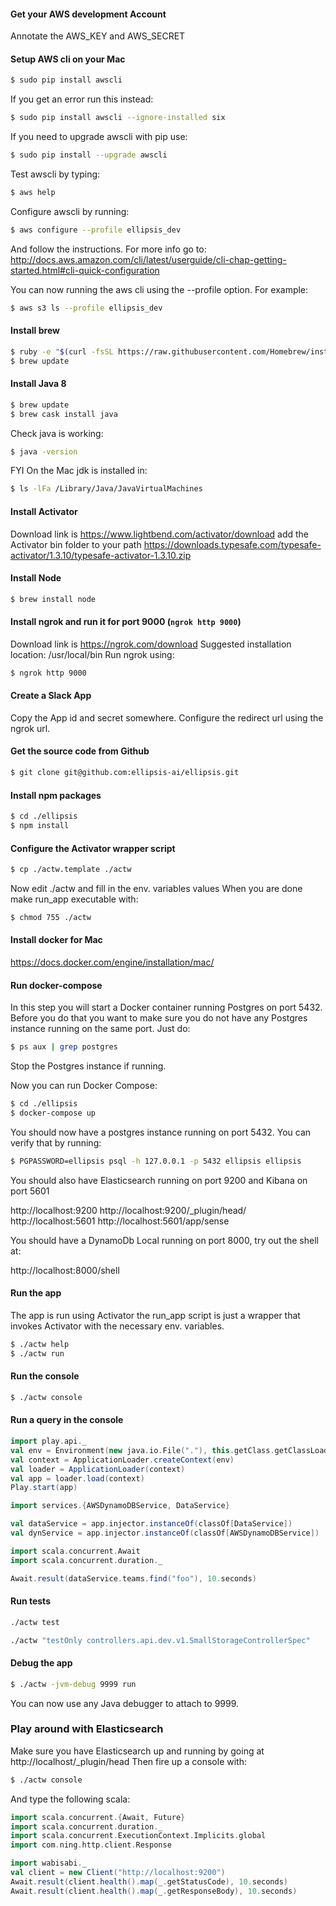 #### Get your AWS development Account
Annotate the AWS_KEY and AWS_SECRET

#### Setup AWS cli on your Mac
```bash
$ sudo pip install awscli
```
If you get an error run this instead:
```bash
$ sudo pip install awscli --ignore-installed six
```
If you need to upgrade awscli with pip use:
```bash
$ sudo pip install --upgrade awscli
```
Test awscli by typing:
```bash
$ aws help
```
Configure awscli by running:
```bash
$ aws configure --profile ellipsis_dev
```
And follow the instructions.
For more info go to: http://docs.aws.amazon.com/cli/latest/userguide/cli-chap-getting-started.html#cli-quick-configuration

You can now running the aws cli using the --profile option.
For example:

```bash
$ aws s3 ls --profile ellipsis_dev
```

#### Install brew
```bash
$ ruby -e "$(curl -fsSL https://raw.githubusercontent.com/Homebrew/install/master/install)"
$ brew update
```

#### Install Java 8
```bash
$ brew update
$ brew cask install java
```

Check java is working:
```bash
$ java -version
```

FYI On the Mac jdk is installed in:
```bash
$ ls -lFa /Library/Java/JavaVirtualMachines
```

#### Install Activator
Download link is https://www.lightbend.com/activator/download
add the Activator bin folder to your path
https://downloads.typesafe.com/typesafe-activator/1.3.10/typesafe-activator-1.3.10.zip


#### Install Node
```bash
$ brew install node
```

#### Install ngrok and run it for port 9000 (`ngrok http 9000`)
Download link is https://ngrok.com/download
Suggested installation location: /usr/local/bin
Run ngrok using:
```bash
$ ngrok http 9000
```

#### Create a Slack App
Copy the App id and secret somewhere.
Configure the redirect url using the ngrok url.

#### Get the source code from Github
```bash
$ git clone git@github.com:ellipsis-ai/ellipsis.git
```

#### Install npm packages
```bash
$ cd ./ellipsis
$ npm install
```

#### Configure the Activator wrapper script
```bash
$ cp ./actw.template ./actw
```
Now edit ./actw and fill in the env. variables values
When you are done make run_app executable with:
```bash
$ chmod 755 ./actw
```

#### Install docker for Mac
https://docs.docker.com/engine/installation/mac/

#### Run docker-compose
In this step you will start a Docker container running Postgres on port 5432.
Before you do that you want to make sure you do not have any Postgres instance
running on the same port. Just do:

```bash
$ ps aux | grep postgres
```
Stop the Postgres instance if running.

Now you can run Docker Compose:

```bash
$ cd ./ellipsis
$ docker-compose up
```
You should now have a postgres instance running on port 5432.
You can verify that by running:

```bash
$ PGPASSWORD=ellipsis psql -h 127.0.0.1 -p 5432 ellipsis ellipsis
```

You should also have Elasticsearch running on port 9200 and Kibana on port 5601

http://localhost:9200
http://localhost:9200/_plugin/head/
http://localhost:5601
http://localhost:5601/app/sense

You should have a DynamoDb Local running on port 8000, try out the shell at:

http://localhost:8000/shell

#### Run the app
The app is run using Activator the run_app script is just a wrapper that invokes
Activator with the necessary env. variables.

```bash
$ ./actw help
$ ./actw run
```

#### Run the console
```bash
$ ./actw console
```

#### Run a query in the console
```scala
import play.api._
val env = Environment(new java.io.File("."), this.getClass.getClassLoader, Mode.Dev)
val context = ApplicationLoader.createContext(env)
val loader = ApplicationLoader(context)
val app = loader.load(context)
Play.start(app)

import services.{AWSDynamoDBService, DataService}

val dataService = app.injector.instanceOf(classOf[DataService])
val dynService = app.injector.instanceOf(classOf[AWSDynamoDBService])

import scala.concurrent.Await
import scala.concurrent.duration._

Await.result(dataService.teams.find("foo"), 10.seconds)
```

#### Run tests
```bash
./actw test
```

```bash
./actw "testOnly controllers.api.dev.v1.SmallStorageControllerSpec"
```

#### Debug the app
```bash
$ ./actw -jvm-debug 9999 run
```
You can now use any Java debugger to attach to 9999.


### Play around with Elasticsearch
Make sure you have Elasticsearch up and running by going at http://localhost/_plugin/head
Then fire up a console with:
```bash
$ ./actw console
```
And type the following scala: 

```scala
import scala.concurrent.{Await, Future}
import scala.concurrent.duration._
import scala.concurrent.ExecutionContext.Implicits.global
import com.ning.http.client.Response

import wabisabi._
val client = new Client("http://localhost:9200")
Await.result(client.health().map(_.getStatusCode), 10.seconds)
Await.result(client.health().map(_.getResponseBody), 10.seconds)





```
